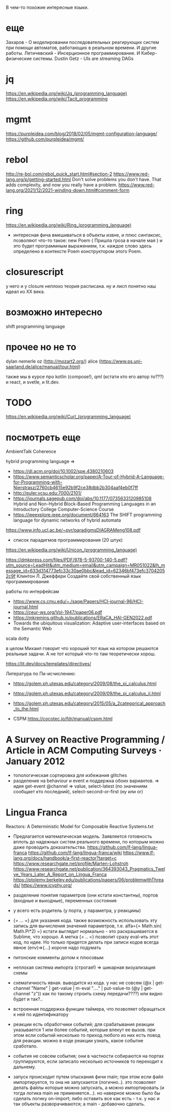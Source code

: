 В чем-то похожие интересные языки.

# еще
Захаров - О моделировании последовательных реагирующих систем при помощи автоматов, работающих в реальном времени. И другие работы.
Летичевский - Инсерционное программирование. И Кибер-физические системы.
Dustin Getz - UIs are streaming DAGs

# jq
https://en.wikipedia.org/wiki/Jq_(programming_language)
https://en.wikipedia.org/wiki/Tacit_programming

# mgmt
https://purpleidea.com/blog/2018/02/05/mgmt-configuration-language/
https://github.com/purpleidea/mgmt/

# rebol
http://re-bol.com/rebol_quick_start.html#section-2
https://www.red-lang.org/p/getting-started.html
Don't solve problems you don't have. That adds complexity, and now you really have a problem.
https://www.red-lang.org/2021/12/2021-winding-down.html#comment-form

# ring
https://en.wikipedia.org/wiki/Ring_(programming_language)
- интересная фича вмешиваться в объекты извне, и плюс синтаксис, позволяют что-то такое:
new Poem {
  Пришла гроза в начале мая
}
и это будет программным выражением, т.к. каждое слово здесь определено в контексте Poem конструктором этого Poem.

# closurescript
у него и у closure неплохо теория расписана.
ну и лисп понятно наш идеал из XX века.

# возможно интересно
shift programming language

# прочее но не то
dylan
nemerle
oz (http://mozart2.org/)
alice (https://www.ps.uni-saarland.de/alice/manual/tour.html)

также мы в курсе про kotlin (compose!), qml (кстати кто его автор то???)
и react, и svetle, и lit.dev.

# TODO
https://en.wikipedia.org/wiki/Curl_(programming_language)

# посмотреть еще
AmbientTalk
Coherence

hybrid programming language => 
* https://dl.acm.org/doi/10.1002/spe.4380210603
* https://www.semanticscholar.org/paper/A-Tour-of-Hybrid-A-Language-for-Programming-with-Nierstrasz/2760cb4615e92b9f2ce38dbb2b304aaf4eb0f7ff
* http://euler.vcsu.edu:7000/2101/    
* https://journals.sagepub.com/doi/abs/10.1177/0735633120985108 Hybrid and Non-Hybrid Block-Based Programming Languages in an Introductory College Computer-Science Course
* https://ieeexplore.ieee.org/document/664163 The SHIFT programming language for dynamic networks of hybrid automata

https://www.info.ucl.ac.be/~pvr/paradigmsDIAGRAMeng108.pdf
- список парадигмов программирования (20 штук)

https://en.wikipedia.org/wiki/Unicon_(programming_language)

https://dmkpress.com/files/PDF/978-5-93700-140-5.pdf?utm_source=LeadHit&utm_medium=email&utm_campaign=MR051022&lh_message_id=633d314773efc33c30ae0bbc&lead_id=62346bf473efc37042052c9f
Клинтон Л. Джеффери Создайте свой собственный язык программирования

работы по интерфейсам
* https://www.cs.cmu.edu/~./sage/Papers/HCI-journal-96/HCI-journal.html
* https://ceur-ws.org/Vol-1947/paper06.pdf
* https://mkremins.github.io/publications/ERaCA_HAI-GEN2022.pdf
* Towards the ubiquitous visualization: Adaptive user-interfaces based on the Semantic Web

scala dotty

в целом Михаил говорит что хороший тот язык на котором решаются реальные задачи. А не тот который что-то там теоретически хорош.

https://lit.dev/docs/templates/directives/

Литература по Пи-исчислению:
* https://golem.ph.utexas.edu/category/2009/08/the_pi_calculus.html
* https://golem.ph.utexas.edu/category/2009/09/the_pi_calculus_ii.html
* https://golem.ph.utexas.edu/category/2015/05/a_2categorical_approach_to_the.html

* CSPM
https://cocotec.io/fdr/manual/cspm.html

# A Survey on Reactive Programming / Article  in ACM Computing Surveys · January 2012
 - топологическая сортировка для избежания glitches
 - разделение на behaviour и event и поддержка обоих вариантов.
 => идея get-event @channel => value, 
    select-latest (по значениям сообщает кто последний), select-second-or-first (ну или or)

# Lingua Franca
Reactors: A Deterministic Model for Composable Reactive Systems.txt
 - Предлагается математическая модель. Заявляется готовность вплоть до надежных систем реального времени, по которым можно даже проводить доказательства.
https://github.com/lf-lang/lingua-franca
https://github.com/lf-lang/lingua-franca/wiki
https://www.lf-lang.org/docs/handbook/a-first-reactor?target=c
https://www.researchgate.net/profile/Marten-Lohstroh
https://www.researchgate.net/publication/364393043_Pragmatics_Twelve_Years_Later_A_Report_on_Lingua_Franca
https://ptolemy.berkeley.edu/publications/papers/06/problemwithThreads/
https://www.icyphy.org/

- разделение понятия параметров (они кстати константны), портов (входные и выходные), переменных состояния
- у всего есть родитель (у порта, у параметра, у реакцииы)
- {= ... =} для указания кода. также возможность использовать эту запись для вычисления значений параметров, т.е. 
alfa={= Math.sin( Math.Pi*2) =} кстати выглядит нормально - это раскрашивается в Sublime, что хорошо. А метка {= .. =} позволит сразу eval-ить этот код, по идее. Но только придется делать при записи кодов всегда явное (env)=>{...} короче надо подумать
- питонские комменты допом к плюсовым
- неплохая система импорта (строгая!)
=> шикарная визуализация схемы
- схематичность явная. выводится из кода. у нас не совсем 
(@x | get-channel "Name" | get-value | m-eval "...." | put-value-to (@y | get-channel "z")) 
как по такому строить схему передачи????) или видно будет и так?..
- встроенная поддержка функции таймера, что позволяет обращаться к ней по идентификатору
- реакции есть обработчики событий; для срабатывания реакции указывается 1 или более событий, которые влекут ее вызов. при этом если событий несколько то приход любого из них есть повод для реакции. можно в коде реакции узнать, какое событие сработало.
- события не совсем события; они в частности собираются на портах группируются, если записало несколько источников то переходит к дальнему.
- запуск происходит путем отыскания фичи main; при этом если файл импортируется, то она не запускается (логично..). это позволяет делать файлы которые можно запускать, а можно импортировать (и тогда логика main не применяется...). но наверное можно было бы сделать логику on-import; либо оставить все как есть - т.к. у нас и так объекты разворачиваются; а main - добавочно сделать.